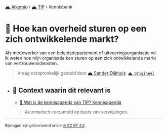 [🏔️ Alkemio](https://welcome.alkem.io/) › [🏔️ TIP](https://alkem.io/tip/dashboard) › Kennisbank
# 📄 Hoe kan overheid sturen op een zich ontwikkelende markt?
Als medewerker van een beleidsdepartement of uitvoeringsorganisatie wil ik weten hoe mijn organisatie kan sturen op een zich ontwikkelende markt van vertrouwensdiensten.
> Vraag oorspronkelijk gesteld door [🏔️ Sander Dijkhuis](https://alkem.io/user/sander-dijkhuis-3912). [`🏔️ Origineel`](https://alkem.io/tip/collaboration/hoekanoverheidstu-662)

- ## 📌 Context waarin dit relevant is
  - [📌 Wat is de kennisagenda van TIP? Kennisagenda](watisdekennisagen-9941.md#kennisagenda-5711)
  >Automatisch verzameld op basis van verwijzingen.
* * *
<small>Bijdragen zijn gelicenseerd onder [🌐 CC BY 4.0](https://creativecommons.org/licenses/by/4.0/deed.nl).</small>
